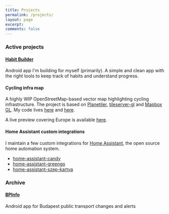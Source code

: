 ```yaml
---
title: Projects
permalink: /projects/
layout: page
excerpt: 
comments: false
---
```


### Active projects

#### [Habit Builder](https://github.com/ofalvai/HabitBuilder)

Android app I'm building for myself (primarily). A simple and clean app with the right tools to keep track of habits and understand progress.

#### Cycling infra map

A highly WIP OpenStreetMap-based vector map highlighting cycling infrastructure. The project is based on [Planetiler](https://github.com/onthegomap/planetiler), [tileserver-gl](https://github.com/maptiler/tileserver-gl) and [Mapbox GL](https://github.com/mapbox/mapbox-gl-js). My code lives [here](https://github.com/ofalvai/planetiler-cycling-infra) and [here](https://github.com/ofalvai/custom-tileserver).

A live preview covering Europe is available [here](https://map.oliverfalvai.xyz/#13.44/47.50027/19.0455).

#### Home Assistant custom integrations

I maintain a few custom integrations for [Home Assistant](https://www.home-assistant.io/), the open source home automation system.

- [home-assistant-candy](https://github.com/ofalvai/home-assistant-candy)
- [home-assistant-greengo](https://github.com/ofalvai/home-assistant-greengo)
- [home-assistant-szep-kartya](https://github.com/ofalvai/home-assistant-szep-kartya)


### Archive

#### [BPInfo](https://github.com/ofalvai/home-assistant-greengo)

Android app for Budapest public transport changes and alerts


